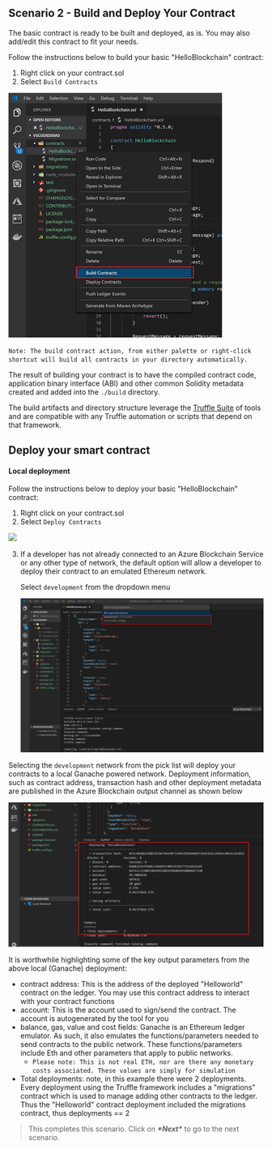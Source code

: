 ## **Scenario 2 - Build and Deploy Your Contract**

The basic contract is ready to be built and deployed, as is. You may also add/edit this contract to fit your needs. 

Follow the instructions below to build your basic "HelloBlockchain" contract:

1. Right click on your contract.sol
2. Select `Build Contracts`

![Right click contract - build contract](./imgs/buildContractRightClick.png)

`Note: The build contract action, from either palette or right-click shortcut will build all contracts in your directory automatically.`

The result of building your contract is to have the compiled contract code, application binary interface (ABI) and other common Solidity metadata created and added into the `./build` directory. 

The build artifacts and directory structure leverage the [Truffle Suite](https://truffleframework.com/) of tools and are compatible with any Truffle automation or scripts that depend on that framework.

## Deploy your smart contract

#### Local deployment

Follow the instructions below to deploy your basic "HelloBlockchain" contract:

1. Right click on your contract.sol
2. Select `Deploy Contracts`

![](C:\Build2019\Content-Private\content\w-hsblockchain\1_hsblockchain\a_hsblockchain\content\imgs\deployContracts.png)

3. If a developer has not already connected to an Azure Blockchain Service or any other type of network, the default option will allow a developer to deploy their contract to an emulated Ethereum network.

   Select `development` from the dropdown menu

   ![Smart contract deployment - local](./imgs/deployContractSelectDefault.png)

Selecting the `development` network from the pick list will deploy your contracts to a local Ganache powered network. Deployment information, such as contract address, transaction hash and other deployment metadata are published in the Azure Blockchain output channel as shown below

![Deployment Results](./imgs/deployContractSelectDefaultResult.png)

It is worthwhile highlighting some of the key output parameters from the above local (Ganache) deployment:

- contract address: This is the address of the deployed "Helloworld" contract on the ledger. You may use this contract address to interact with your contract functions
- account: This is the account used to sign/send the contract. The account is autogenerated by the tool for you
- balance, gas, value and cost fields: Ganache is an Ethereum ledger emulator. As such, it also emulates the functions/parameters needed to send contracts to the public network. These functions/parameters include Eth and other parameters that apply to public networks. 
  - `Please note: This is not real ETH, nor are there any monetary costs associated. These values are simply for simulation`
- Total deployments: note, in this example there were 2 deployments. Every deployment using the Truffle framework includes a "migrations" contract which is used to manage adding other contracts to the ledger. Thus the "Helloworld" contract deployment included the migrations contract, thus deployments == 2

> This completes this scenario. Click on ***\*Next\**** to go to the next scenario.